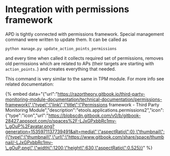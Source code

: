 # Integration with permissions framework

APD is tightly connected with permissions framework. Special management command were written to update them. It can be called as

```text
python manage.py update_action_points_permissions
```

and every time when called it collects required set of permissions, removes old permissions which are related to APs \(their targets are starting with `action_points.`\) and creates everything that needed.

This command is very similar to the same in TPM module. For more info see related documentation:

{% embed data="{\"url\":\"https://razortheory.gitbook.io/third-party-monitoring-module-documentation/technical-documentation/permissions-framework\",\"type\":\"link\",\"title\":\"Permissions framework - Third Party Monitoring Module\",\"description\":\"etools.applications.permissions2\",\"icon\":{\"type\":\"icon\",\"url\":\"https://blobscdn.gitbook.com/v0/b/gitbook-28427.appspot.com/o/spaces%2F-LJxGPxbbRc1mv-\_gOuP%2Favatar.png?generation=1535971137739491&alt=media\",\"aspectRatio\":0},\"thumbnail\":{\"type\":\"thumbnail\",\"url\":\"https://www.gitbook.com/share/space/thumbnail/-LJxGPxbbRc1mv-\_gOuP.png\",\"width\":1200,\"height\":630,\"aspectRatio\":0.525}}" %}



